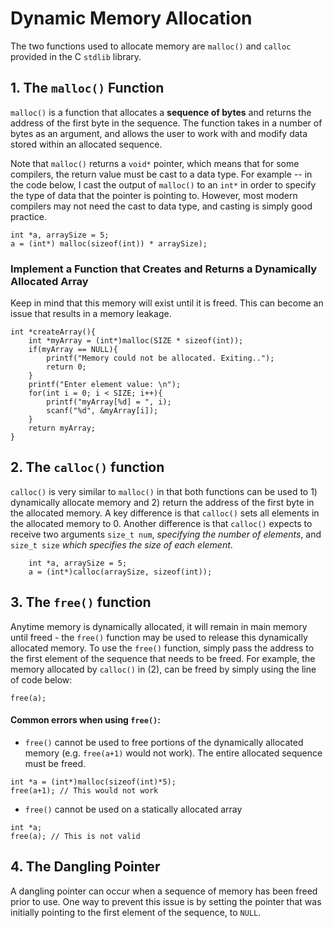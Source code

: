 # Dynamic Memory Allocation
The two functions used to allocate memory are `malloc()` and `calloc` provided in the C  `stdlib` library.
## 1. The `malloc()` Function
`malloc()` is a function that allocates a **sequence of bytes** and returns the address of the first byte in the sequence. The function takes in a number of bytes as an argument, and allows the user to work with and modify data stored within an allocated sequence.

Note that `malloc()` returns a `void*` pointer, which means that for some compilers, the return value must be cast to a data type. For example -- in the code below, I cast the output of `malloc()` to an `int*` in order to specify the type of data that the pointer is pointing to.  However, most modern compilers may not need the cast to data type, and casting is simply good practice.

```
int *a, arraySize = 5;
a = (int*) malloc(sizeof(int)) * arraySize);
```

### Implement a Function that Creates and Returns a Dynamically Allocated Array

Keep in mind that this memory will exist until it is freed. This can become an issue that results in a memory leakage.
```
int *createArray(){
    int *myArray = (int*)malloc(SIZE * sizeof(int));
    if(myArray == NULL){
        printf("Memory could not be allocated. Exiting..");
        return 0;
    }
    printf("Enter element value: \n");
    for(int i = 0; i < SIZE; i++){
        printf("myArray[%d] = ", i);
        scanf("%d", &myArray[i]);
    }
    return myArray;
}
```

## 2. The `calloc()` function
`calloc()` is very similar to `malloc()` in that both functions can be used to 1) dynamically allocate memory and 2) return the address of the first byte in the allocated memory. A key difference is that `calloc()` sets all elements in the allocated memory to 0. Another difference is that `calloc()` expects to receive two arguments `size_t num`, *specifying the number of elements*, and `size_t size` *which specifies the size of each element*. 

```
    int *a, arraySize = 5;
    a = (int*)calloc(arraySize, sizeof(int));
```

## 3. The `free()` function
Anytime memory is dynamically allocated, it will remain in main memory until freed - the `free()` function may be used to release this dynamically allocated memory. To use the `free()` function, simply pass the address to the first element of the sequence that needs to be freed. For example, the memory allocated by `calloc()` in (2), can be freed by simply using the line of code below:

```
free(a);
```

#### **Common errors when using `free()`:**
- `free()` cannot be used to free portions of the dynamically allocated memory (e.g. `free(a+1)` would not work). The entire allocated sequence must be freed. 

```
int *a = (int*)malloc(sizeof(int)*5);
free(a+1); // This would not work
```

- `free()` cannot be used on a statically allocated array 
```
int *a;
free(a); // This is not valid
```

## 4. The Dangling Pointer
A dangling pointer can occur when a sequence of memory has been freed prior to use. One way to prevent this issue is by setting the pointer that was initially pointing to the first element of the sequence, to `NULL`.